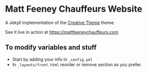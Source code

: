 # Matt Feeney Chauffeurs Website

A Jekyll implementation of the [Creative Theme](http://startbootstrap.com/template-overviews/creative/) theme.

See it live in action at <https://mattfeeneychauffeurs.com>

## To modify variables and stuff

-   Start by adding your info in `_config.yml`
-   In `_layouts/front.html` reorder or remove section as you prefer.
